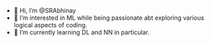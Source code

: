 - 👋 Hi, I’m @SRAbhinay
- 👀 I’m interested in ML while being passionate abt exploring various logical aspects of coding.
- 🌱 I’m currently learning DL and NN in particular.
